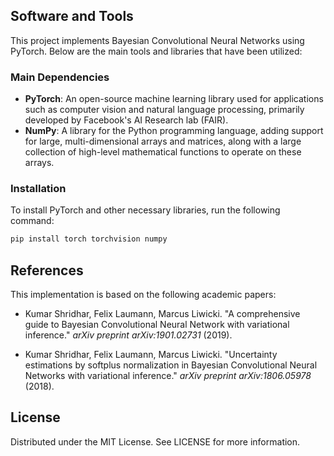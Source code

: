 ## Software and Tools

This project implements Bayesian Convolutional Neural Networks using PyTorch. Below are the main tools and libraries that have been utilized:

### Main Dependencies
- **PyTorch**: An open-source machine learning library used for applications such as computer vision and natural language processing, primarily developed by Facebook's AI Research lab (FAIR).
- **NumPy**: A library for the Python programming language, adding support for large, multi-dimensional arrays and matrices, along with a large collection of high-level mathematical functions to operate on these arrays.

### Installation
To install PyTorch and other necessary libraries, run the following command:
```bash
pip install torch torchvision numpy
```
## References

This implementation is based on the following academic papers:

- Kumar Shridhar, Felix Laumann, Marcus Liwicki. "A comprehensive guide to Bayesian Convolutional Neural Network with variational inference." *arXiv preprint arXiv:1901.02731* (2019).

- Kumar Shridhar, Felix Laumann, Marcus Liwicki. "Uncertainty estimations by softplus normalization in Bayesian Convolutional Neural Networks with variational inference." *arXiv preprint arXiv:1806.05978* (2018).

## License

Distributed under the MIT License. See LICENSE for more information.
